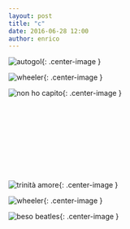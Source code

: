 ```yaml
---
layout: post
title: "c"
date: 2016-06-28 12:00
author: enrico
---
```


![autogol](https://i.ytimg.com/vi/7zoz8d58I0w/hqdefault.jpg){: .center-image }

![wheeler](http://thumb9.shutterstock.com/display_pic_with_logo/2118029/319531826/stock-vector-sign-for-no-motorcycle-or-no-parking-sign-319531826.jpg){: .center-image }

![non ho capito](http://sd.keepcalm-o-matic.co.uk/i/keep-calm-and-non-ho-capito-10.png){: .center-image }

<br><br><br><br><br><br><br><br>

![trinità amore](http://www.piamarta.org/image/xp091001103621.jpg){: .center-image }

![wheeler](http://thumb9.shutterstock.com/display_pic_with_logo/2118029/319531826/stock-vector-sign-for-no-motorcycle-or-no-parking-sign-319531826.jpg){: .center-image }

![beso beatles](https://musicadecomedia.files.wordpress.com/2014/03/acrosstheuniverse3.jpg){: .center-image }
